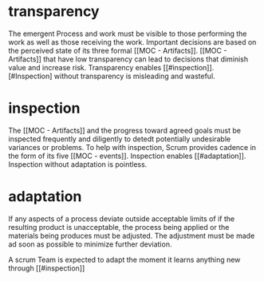# transparency
The emergent Process and work must be visible to those performing the work as well as those receiving the work. Important decisions are based on the perceived state of its three formal [[MOC - Artifacts]]. [[MOC - Artifacts]] that have low transparency can lead to decisions that diminish value and increase risk.
Transparency enables [[#inspection]]. [#Inspection] without transparency is misleading and wasteful.

# inspection
The [[MOC - Artifacts]] and the progress toward agreed goals must be inspected frequently and diligently to detedt potentially undesirable variances or problems. To help with inspection, Scrum provides cadence in the form of its five [[MOC - events]].
Inspection enables [[#adaptation]]. Inspection without adaptation is pointless.

# adaptation
If any aspects of a process deviate outside acceptable limits of if the resulting product is unacceptable, the process being applied or the materials being produces must be adjusted. The adjustment must be made ad soon as possible to minimize further deviation.

A scrum Team is expected to adapt the moment it learns anything new through [[#inspection]]